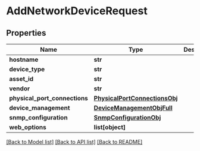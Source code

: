 # AddNetworkDeviceRequest

## Properties
Name | Type | Description | Notes
------------ | ------------- | ------------- | -------------
**hostname** | **str** |  | 
**device_type** | **str** |  | 
**asset_id** | **str** |  | [optional] 
**vendor** | **str** |  | [optional] 
**physical_port_connections** | [**PhysicalPortConnectionsObj**](PhysicalPortConnectionsObj.md) |  | [optional] 
**device_management** | [**DeviceManagementObjFull**](DeviceManagementObjFull.md) |  | [optional] 
**snmp_configuration** | [**SnmpConfigurationObj**](.md) |  | [optional] 
**web_options** | **list[object]** |  | [optional] 

[[Back to Model list]](../README.md#documentation-for-models) [[Back to API list]](../README.md#documentation-for-api-endpoints) [[Back to README]](../README.md)


